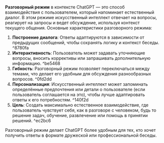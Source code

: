 **Разговорный режим** в контексте ChatGPT — это способ взаимодействия с пользователем, который напоминает естественный диалог. В этом режиме искусственный интеллект отвечает на вопросы, реагирует на запросы и ведет обсуждение, используя контекст текущего общения. Основные характеристики разговорного режима:

1. **Построение диалога**:
	Ответы адаптируются в зависимости от предыдущих сообщений, чтобы сохранять логику и контекст беседы.
	 ^8780fa
1. **Интерактивность**:
	Пользователь может задавать уточняющие вопросы, вносить коррективы или запрашивать дополнительную информацию.
     ^be5468
3. **Гибкость**:
	Разговорный режим позволяет переключаться между темами, что делает его удобным для обсуждения разнообразных вопросов.
	 ^0fd2dd
4. **Персонализация**:
	Искусственный интеллект может запоминать определённые предпочтения или детали о пользователе (если пользователь соглашается на это), чтобы лучше адаптировать ответы к его потребностям.
	 ^140f2d
5. **Цель**:
	Создать максимально естественное взаимодействие, где пользователь чувствует себя, как в разговоре с человеком, будь то решение задач, обучение, развлечение или помощь в принятии решений.
	 ^ec2bc6

Разговорный режим делает ChatGPT более удобным для тех, кто хочет получить ответы в формате дружеской или профессиональной беседы.